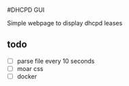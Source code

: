 #DHCPD GUI

Simple webpage to display dhcpd leases

## todo

- [ ] parse file every 10 seconds
- [ ] moar css
- [ ] docker
